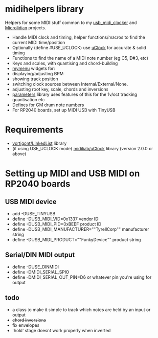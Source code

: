 # midihelpers library

Helpers for some MIDI stuff common to my [usb_midi_clocker](https://github.com/doctea/usb_midi_clock) and [Microlidian](https://github.com/doctea/Microlidian) projects.

- Handle MIDI clock and timing, helper functions/macros to find the current MIDI time/position
- Optionally (define #USE_UCLOCK) use [uClock](https://github.com/midilab/uClock) for accurate & solid timing
- Functions to find the name of a MIDI note number (eg C5, D#3, etc)
- Keys and scales, with quantising and chord-building
- [mymenu](https://github.com/doctea/mymenu) widgets for:
 - displaying/adjusting BPM
 - showing track position
 - switching clock sources between Internal/External/None.
 - adjusting root key, scale, chords and inversions
- [parameters](https://github.com/doctea/parameters) library uses features of this for the 1v/oct tracking quantisation etc
- Defines for GM drum note numbers
- For RP2040 boards, set up MIDI USB with TinyUSB

# Requirements

- [vortigont/LinkedList](https://github.com/vortigont/LinkedList) library
- (if using USE_UCLOCK mode) [midiliab/uClock](https://github/midilab/uClock) library (version 2.0.0 or above)

# Setting up MIDI and USB MIDI on RP2040 boards

## USB MIDI device

- add -DUSE_TINYUSB
- define -DUSB_MIDI_VID=0x1337 vendor ID
- define -DUSB_MIDI_PID=0xBEEF product ID
- define -DUSB_MIDI_MANUFACTURER="\"TyrellCorp\"" manufacturer string
- define -DUSB_MIDI_PRODUCT="\"FunkyDevice\"" product string

## Serial/DIN MIDI output

- define -DUSE_DINMIDI
- define -DMIDI_SERIAL_SPIO
- define -DMIDI_SERIAL_OUT_PIN=D6 or whatever pin you're using for output

## todo

- a class to make it simple to track which notes are held by an input or output
- ~~chord inversions~~
- fix envelopes
 - 'hold' stage doesnt work properly when inverted
